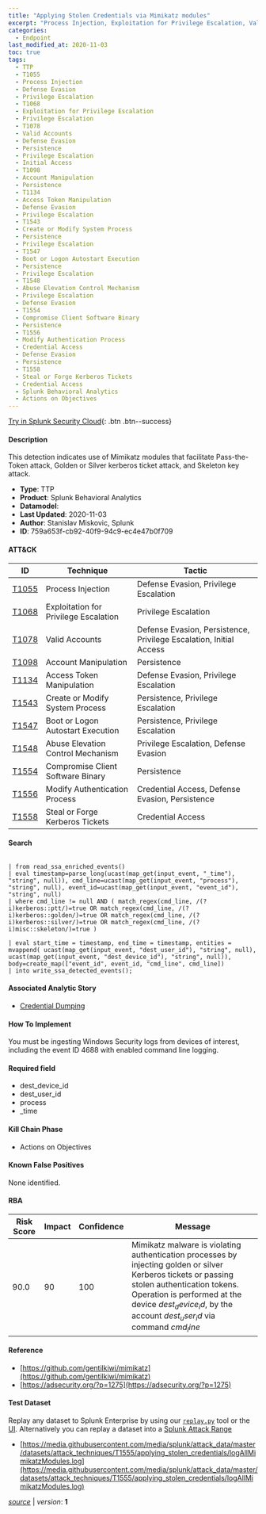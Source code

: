 ```yaml
---
title: "Applying Stolen Credentials via Mimikatz modules"
excerpt: "Process Injection, Exploitation for Privilege Escalation, Valid Accounts, Account Manipulation, Access Token Manipulation, Create or Modify System Process, Boot or Logon Autostart Execution, Abuse Elevation Control Mechanism, Compromise Client Software Binary, Modify Authentication Process, Steal or Forge Kerberos Tickets"
categories:
  - Endpoint
last_modified_at: 2020-11-03
toc: true
tags:
  - TTP
  - T1055
  - Process Injection
  - Defense Evasion
  - Privilege Escalation
  - T1068
  - Exploitation for Privilege Escalation
  - Privilege Escalation
  - T1078
  - Valid Accounts
  - Defense Evasion
  - Persistence
  - Privilege Escalation
  - Initial Access
  - T1098
  - Account Manipulation
  - Persistence
  - T1134
  - Access Token Manipulation
  - Defense Evasion
  - Privilege Escalation
  - T1543
  - Create or Modify System Process
  - Persistence
  - Privilege Escalation
  - T1547
  - Boot or Logon Autostart Execution
  - Persistence
  - Privilege Escalation
  - T1548
  - Abuse Elevation Control Mechanism
  - Privilege Escalation
  - Defense Evasion
  - T1554
  - Compromise Client Software Binary
  - Persistence
  - T1556
  - Modify Authentication Process
  - Credential Access
  - Defense Evasion
  - Persistence
  - T1558
  - Steal or Forge Kerberos Tickets
  - Credential Access
  - Splunk Behavioral Analytics
  - Actions on Objectives
---
```




[Try in Splunk Security Cloud](https://www.splunk.com/en_us/cyber-security.html){: .btn .btn--success}

#### Description

This detection indicates use of Mimikatz modules that facilitate Pass-the-Token attack, Golden or Silver kerberos ticket attack, and Skeleton key attack.

- **Type**: TTP
- **Product**: Splunk Behavioral Analytics
- **Datamodel**: 
- **Last Updated**: 2020-11-03
- **Author**: Stanislav Miskovic, Splunk
- **ID**: 759a653f-cb92-40f9-94c9-ec4e47b0f709


#### ATT&CK

| ID          | Technique   | Tactic       |
| ----------- | ----------- |--------------|
| [T1055](https://attack.mitre.org/techniques/T1055/) | Process Injection | Defense Evasion, Privilege Escalation |
| [T1068](https://attack.mitre.org/techniques/T1068/) | Exploitation for Privilege Escalation | Privilege Escalation |
| [T1078](https://attack.mitre.org/techniques/T1078/) | Valid Accounts | Defense Evasion, Persistence, Privilege Escalation, Initial Access |
| [T1098](https://attack.mitre.org/techniques/T1098/) | Account Manipulation | Persistence |
| [T1134](https://attack.mitre.org/techniques/T1134/) | Access Token Manipulation | Defense Evasion, Privilege Escalation |
| [T1543](https://attack.mitre.org/techniques/T1543/) | Create or Modify System Process | Persistence, Privilege Escalation |
| [T1547](https://attack.mitre.org/techniques/T1547/) | Boot or Logon Autostart Execution | Persistence, Privilege Escalation |
| [T1548](https://attack.mitre.org/techniques/T1548/) | Abuse Elevation Control Mechanism | Privilege Escalation, Defense Evasion |
| [T1554](https://attack.mitre.org/techniques/T1554/) | Compromise Client Software Binary | Persistence |
| [T1556](https://attack.mitre.org/techniques/T1556/) | Modify Authentication Process | Credential Access, Defense Evasion, Persistence |
| [T1558](https://attack.mitre.org/techniques/T1558/) | Steal or Forge Kerberos Tickets | Credential Access |



#### Search

```

| from read_ssa_enriched_events() 
| eval timestamp=parse_long(ucast(map_get(input_event, "_time"), "string", null)), cmd_line=ucast(map_get(input_event, "process"), "string", null), event_id=ucast(map_get(input_event, "event_id"), "string", null) 
| where cmd_line != null AND ( match_regex(cmd_line, /(?i)kerberos::ptt/)=true OR match_regex(cmd_line, /(?i)kerberos::golden/)=true OR match_regex(cmd_line, /(?i)kerberos::silver/)=true OR match_regex(cmd_line, /(?i)misc::skeleton/)=true )

| eval start_time = timestamp, end_time = timestamp, entities = mvappend( ucast(map_get(input_event, "dest_user_id"), "string", null), ucast(map_get(input_event, "dest_device_id"), "string", null)), body=create_map(["event_id", event_id, "cmd_line", cmd_line]) 
| into write_ssa_detected_events();
```

#### Associated Analytic Story
* [Credential Dumping](/stories/credential_dumping)


#### How To Implement
You must be ingesting Windows Security logs from devices of interest, including the event ID 4688 with enabled command line logging.

#### Required field
* dest_device_id
* dest_user_id
* process
* _time


#### Kill Chain Phase
* Actions on Objectives


#### Known False Positives
None identified.



#### RBA

| Risk Score  | Impact      | Confidence   | Message      |
| ----------- | ----------- |--------------|--------------|
| 90.0 | 90 | 100 | Mimikatz malware is violating authentication processes by injecting golden or silver Kerberos tickets or passing stolen authentication tokens. Operation is performed at the device $dest_device_id$, by the account $dest_user_id$ via command $cmd_line$ |



#### Reference

* [https://github.com/gentilkiwi/mimikatz](https://github.com/gentilkiwi/mimikatz)
* [https://adsecurity.org/?p=1275](https://adsecurity.org/?p=1275)



#### Test Dataset
Replay any dataset to Splunk Enterprise by using our [`replay.py`](https://github.com/splunk/attack_data#using-replaypy) tool or the [UI](https://github.com/splunk/attack_data#using-ui).
Alternatively you can replay a dataset into a [Splunk Attack Range](https://github.com/splunk/attack_range#replay-dumps-into-attack-range-splunk-server)

* [https://media.githubusercontent.com/media/splunk/attack_data/master/datasets/attack_techniques/T1555/applying_stolen_credentials/logAllMimikatzModules.log](https://media.githubusercontent.com/media/splunk/attack_data/master/datasets/attack_techniques/T1555/applying_stolen_credentials/logAllMimikatzModules.log)



[*source*](https://github.com/splunk/security_content/tree/develop/detections/endpoint/applying_stolen_credentials_via_mimikatz_modules.yml) \| *version*: **1**